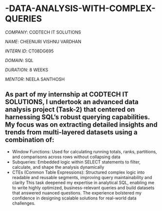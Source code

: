 # -DATA-ANALYSIS-WITH-COMPLEX-QUERIES

*COMPANY*: CODTECH IT SOLUTIONS

*NAME*: CHEENURI VISHNU VARDHAN

*INTERN ID*: CT08DG695

*DOMAIN*: SQL

*DURATION*: 8 WEEKS

*MENTOR*: NEELA SANTHOSH

## As part of my internship at CODTECH IT SOLUTIONS, I undertook an advanced data analysis project (Task-2) that centered on harnessing SQL’s robust querying capabilities. My focus was on extracting detailed insights and trends from multi-layered datasets using a combination of:
- Window Functions: Used for calculating running totals, ranks, partitions, and comparisons across rows without collapsing data
- Subqueries: Embedded logic within SELECT statements to filter, calculate, and shape the analysis dynamically
- CTEs (Common Table Expressions): Structured complex logic into readable and reusable segments, improving query maintainability and clarity
This task deepened my expertise in analytical SQL, enabling me to write highly optimized, business-relevant queries and build datasets that answered nuanced questions. The experience bolstered my confidence in designing scalable solutions for real-world data challenges.

